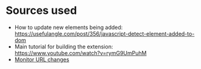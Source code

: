 # Sources used
- How to update new elements being added: https://usefulangle.com/post/356/javascript-detect-element-added-to-dom
- Main tutorial for building the extension: https://www.youtube.com/watch?v=rymG9UmPuhM
- [Monitor URL changes](https://stackoverflow.com/questions/2844565/is-there-a-javascript-jquery-dom-change-listener/39508954#39508954)